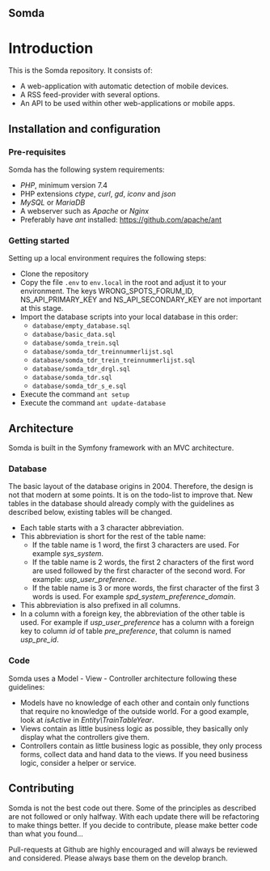 Somda
---

# Introduction

This is the Somda repository. It consists of:
- A web-application with automatic detection of mobile devices.
- A RSS feed-provider with several options.
- An API to be used within other web-applications or mobile apps.

## Installation and configuration

### Pre-requisites

Somda has the following system requirements:
- _PHP_, minimum version 7.4
- PHP extensions _ctype_, _curl_, _gd_, _iconv_ and _json_
- _MySQL_ or _MariaDB_
- A webserver such as _Apache_ or _Nginx_
- Preferably have _ant_ installed: https://github.com/apache/ant

### Getting started

Setting up a local environment requires the following steps:
- Clone the repository
- Copy the file `.env` to `env.local` in the root and adjust it to your environment. The keys WRONG_SPOTS_FORUM_ID, NS_API_PRIMARY_KEY and NS_API_SECONDARY_KEY are not important at this stage.
- Import the database scripts into your local database in this order:
  - `database/empty_database.sql`
  - `database/basic_data.sql`
  - `database/somda_trein.sql`
  - `database/somda_tdr_treinnummerlijst.sql`
  - `database/somda_tdr_trein_treinnummerlijst.sql`
  - `database/somda_tdr_drgl.sql`
  - `database/somda_tdr.sql`
  - `database/somda_tdr_s_e.sql`
- Execute the command `ant setup`
- Execute the command `ant update-database`

## Architecture

Somda is built in the Symfony framework with an MVC architecture.

### Database

The basic layout of the database origins in 2004. Therefore, the design is not that modern at some points. It is on the todo-list to improve that.
New tables in the database should already comply with the guidelines as described below, existing tables will be changed.
- Each table starts with a 3 character abbreviation.
- This abbreviation is short for the rest of the table name:
  - If the table name is 1 word, the first 3 characters are used. For example _sys_system_.
  - If the table name is 2 words, the first 2 characters of the first word are used followed by the first character of the second word. For example: _usp_user_preference_.
  - If the table name is 3 or more words, the first character of the first 3 words is used. For example _spd_system_preference_domain_.
- This abbreviation is also prefixed in all columns.
- In a column with a foreign key, the abbreviation of the other table is used. For example if _usp_user_preference_ has a column with a foreign key to column _id_ of table _pre_preference_, that column is named _usp_pre_id_.

### Code

Somda uses a Model - View - Controller architecture following these guidelines:
- Models have no knowledge of each other and contain only functions that require no knowledge of the outside world. For a good example, look at _isActive_ in _Entity\TrainTableYear_.
- Views contain as little business logic as possible, they basically only display what the controllers give them.
- Controllers contain as little business logic as possible, they only process forms, collect data and hand data to the views. If you need business logic, consider a helper or service.

## Contributing

Somda is not the best code out there. Some of the principles as described are not followed or only halfway.
With each update there will be refactoring to make things better. If you decide to contribute, please make better code than what you found... 

Pull-requests at Github are highly encouraged and will always be reviewed and considered. Please always base them on the develop branch.